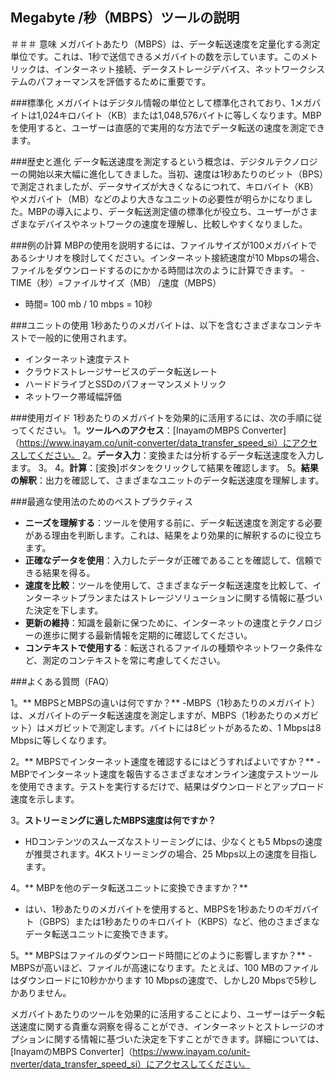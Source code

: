 ## Megabyte /秒（MBPS）ツールの説明

＃＃＃ 意味
メガバイトあたり（MBPS）は、データ転送速度を定量化する測定単位です。これは、1秒で送信できるメガバイトの数を示しています。このメトリックは、インターネット接続、データストレージデバイス、ネットワークシステムのパフォーマンスを評価するために重要です。

###標準化
メガバイトはデジタル情報の単位として標準化されており、1メガバイトは1,024キロバイト（KB）または1,048,576バイトに等しくなります。MBPを使用すると、ユーザーは直感的で実用的な方法でデータ転送の速度を測定できます。

###歴史と進化
データ転送速度を測定するという概念は、デジタルテクノロジーの開始以来大幅に進化してきました。当初、速度は1秒あたりのビット（BPS）で測定されましたが、データサイズが大きくなるにつれて、キロバイト（KB）やメガバイト（MB）などのより大きなユニットの必要性が明らかになりました。MBPの導入により、データ転送測定値の標準化が役立ち、ユーザーがさまざまなデバイスやネットワークの速度を理解し、比較しやすくなりました。

###例の計算
MBPの使用を説明するには、ファイルサイズが100メガバイトであるシナリオを検討してください。インターネット接続速度が10 Mbpsの場合、ファイルをダウンロードするのにかかる時間は次のように計算できます。
-TIME（秒）=ファイルサイズ（MB） /速度（MBPS）
- 時間= 100 mb / 10 mbps = 10秒

###ユニットの使用
1秒あたりのメガバイトは、以下を含むさまざまなコンテキストで一般的に使用されます。
- インターネット速度テスト
- クラウドストレージサービスのデータ転送レート
- ハードドライブとSSDのパフォーマンスメトリック
- ネットワーク帯域幅評価

###使用ガイド
1秒あたりのメガバイトを効果的に活用するには、次の手順に従ってください。
1。**ツールへのアクセス**：[InayamのMBPS Converter]（https://www.inayam.co/unit-converter/data_transfer_speed_si）にアクセスしてください。
2。**データ入力**：変換または分析するデータ転送速度を入力します。
3。
4。**計算**：[変換]ボタンをクリックして結果を確認します。
5。**結果の解釈**：出力を確認して、さまざまなユニットのデータ転送速度を理解します。

###最適な使用法のためのベストプラクティス
-  **ニーズを理解する**：ツールを使用する前に、データ転送速度を測定する必要がある理由を判断します。これは、結果をより効果的に解釈するのに役立ちます。
-  **正確なデータを使用**：入力したデータが正確であることを確認して、信頼できる結果を得る。
-  **速度を比較**：ツールを使用して、さまざまなデータ転送速度を比較して、インターネットプランまたはストレージソリューションに関する情報に基づいた決定を下します。
-  **更新の維持**：知識を最新に保つために、インターネットの速度とテクノロジーの進歩に関する最新情報を定期的に確認してください。
-  **コンテキストで使用する**：転送されるファイルの種類やネットワーク条件など、測定のコンテキストを常に考慮してください。

###よくある質問（FAQ）

1。** MBPSとMBPSの違いは何ですか？**
-MBPS（1秒あたりのメガバイト）は、メガバイトのデータ転送速度を測定しますが、MBPS（1秒あたりのメガビット）はメガビットで測定します。バイトには8ビットがあるため、1 Mbpsは8 Mbpsに等しくなります。

2。** MBPSでインターネット速度を確認するにはどうすればよいですか？**
-MBPでインターネット速度を報告するさまざまなオンライン速度テストツールを使用できます。テストを実行するだけで、結果はダウンロードとアップロード速度を示します。

3。**ストリーミングに適したMBPS速度は何ですか？**
-  HDコンテンツのスムーズなストリーミングには、少なくとも5 Mbpsの速度が推奨されます。4Kストリーミングの場合、25 Mbps以上の速度を目指します。

4。** MBPを他のデータ転送ユニットに変換できますか？**
- はい、1秒あたりのメガバイトを使用すると、MBPSを1秒あたりのギガバイト（GBPS）または1秒あたりのキロバイト（KBPS）など、他のさまざまなデータ転送ユニットに変換できます。

5。** MBPSはファイルのダウンロード時間にどのように影響しますか？**
-MBPSが高いほど、ファイルが高速になります。たとえば、100 MBのファイルはダウンロードに10秒かかります 10 Mbpsの速度で、しかし20 Mbpsで5秒しかありません。

メガバイトあたりのツールを効果的に活用することにより、ユーザーはデータ転送速度に関する貴重な洞察を得ることができ、インターネットとストレージのオプションに関する情報に基づいた決定を下すことができます。詳細については、[InayamのMBPS Converter]（https://www.inayam.co/unit-nverter/data_transfer_speed_si）にアクセスしてください。